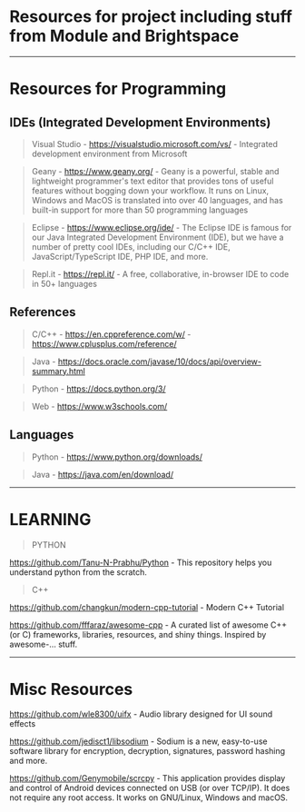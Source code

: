 # Resources for project including stuff from Module and Brightspace
---

# Resources for Programming

## IDEs (Integrated Development Environments)

> Visual Studio - https://visualstudio.microsoft.com/vs/ - Integrated development environment from Microsoft

> Geany - https://www.geany.org/ - Geany is a powerful, stable and lightweight programmer's text editor that provides tons of useful features without bogging down your workflow. It runs on Linux, Windows and MacOS is translated into over 40 languages, and has built-in support for more than 50 programming languages

> Eclipse - https://www.eclipse.org/ide/ - The Eclipse IDE is famous for our Java Integrated Development Environment (IDE), but we have a number of pretty cool IDEs, including our C/C++ IDE, JavaScript/TypeScript IDE, PHP IDE, and more.

> Repl.it - https://repl.it/ - A free, collaborative, in-browser IDE to code in 50+ languages


## References

> C/C++ - https://en.cppreference.com/w/ - https://www.cplusplus.com/reference/

> Java - https://docs.oracle.com/javase/10/docs/api/overview-summary.html

> Python - https://docs.python.org/3/

> Web - https://www.w3schools.com/


## Languages

> Python - https://www.python.org/downloads/

> Java - https://java.com/en/download/


---

# LEARNING

> PYTHON

https://github.com/Tanu-N-Prabhu/Python - This repository helps you understand python from the scratch. 


> C++

https://github.com/changkun/modern-cpp-tutorial - Modern C++ Tutorial

https://github.com/fffaraz/awesome-cpp - A curated list of awesome C++ (or C) frameworks, libraries, resources, and shiny things. Inspired by awesome-... stuff. 


---


# Misc Resources

https://github.com/wle8300/uifx - Audio library designed for UI sound effects 

https://github.com/jedisct1/libsodium - Sodium is a new, easy-to-use software library for encryption, decryption, signatures, password hashing and more.

https://github.com/Genymobile/scrcpy - This application provides display and control of Android devices connected on USB (or over TCP/IP). It does not require any root access. It works on GNU/Linux, Windows and macOS.
